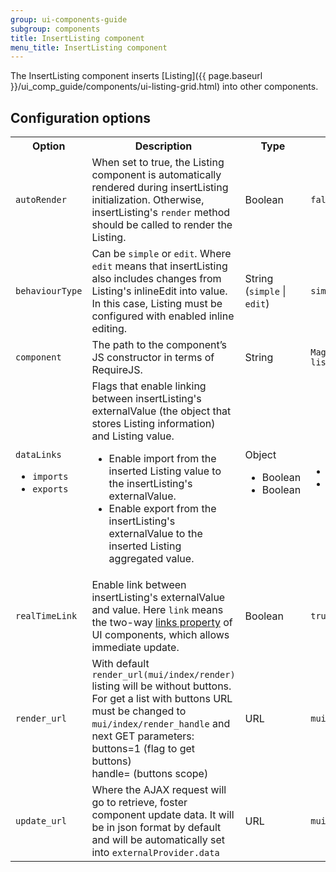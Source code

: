 ```yaml
---
group: ui-components-guide
subgroup: components
title: InsertListing component
menu_title: InsertListing component
---
```


The InsertListing component inserts [Listing]({{ page.baseurl }}/ui_comp_guide/components/ui-listing-grid.html) into other components.

## Configuration options

<table>
  <tr>
    <th>
      Option
    </th>
    <th>
      Description
    </th>
    <th>
      Type
    </th>
    <th>
      Default
    </th>
  </tr>
  <tr>
    <td>
      <code>autoRender</code>
    </td>
    <td>
      When set to true, the Listing component is automatically
      rendered during insertListing initialization. Otherwise,
      insertListing's <code>render</code> method should be called
      to render the Listing.
    </td>
    <td>
      Boolean
    </td>
    <td>
      <code>false</code>
    </td>
  </tr>
  <tr>
    <td>
      <code>behaviourType</code>
    </td>
    <td>
      Can be <code>simple</code> or <code>edit</code>. Where
      <code>edit</code> means that insertListing also includes
      changes from Listing's inlineEdit into value. In this case,
      Listing must be configured with enabled inline editing.
    </td>
    <td>
      String (<code>simple</code> | <code>edit</code>)
    </td>
    <td>
      <code>simple</code>
    </td>
  </tr>
  <tr>
    <td>
      <code>component</code>
    </td>
    <td>
      The path to the component’s JS constructor in terms of
      RequireJS.
    </td>
    <td>
      String
    </td>
    <td>
      <code>Magento_Ui/js/form/components/insert-listing</code>
    </td>
  </tr>
  <tr>
    <td>
      <code>dataLinks</code>
      <ul>
        <li>
          <code>imports</code>
        </li>
        <li>
          <code>exports</code>
        </li>
      </ul>
    </td>
    <td>
      Flags that enable linking between insertListing's
      externalValue (the object that stores Listing information)
      and Listing value.
      <ul>
        <li>Enable import from the inserted Listing value to the
        insertListing's externalValue.
        </li>
        <li>Enable export from the insertListing's externalValue to
        the inserted Listing aggregated value.
        </li>
      </ul>
    </td>
    <td>
      Object
      <ul>
        <li>Boolean
        </li>
        <li>Boolean
        </li>
      </ul>
    </td>
    <td>
      <ul>
        <li>
          <code>true</code>
        </li>
        <li>
          <code>false</code>
        </li>
      </ul>
    </td>
  </tr>
  <tr>
    <td>
      <code>realTimeLink</code>
    </td>
    <td>
      Enable link between insertListing's externalValue and value.
      Here <code>link</code> means the two-way <a href="{{ page.baseurl }}/ui_comp_guide/concepts/ui_comp_linking_concept.html#links">
      links property</a> of UI components, which allows immediate
      update.
    </td>
    <td>
      Boolean
    </td>
    <td>
      <code>true</code>
    </td>
  </tr>
  <tr>
    <td>
      <code>render_url</code>
    </td>
    <td>
      With default <code>render_url(mui/index/render)</code>
      listing will be without buttons. For get a list with buttons
      URL must be changed to <code>mui/index/render_handle</code>
      and next GET parameters:<br />
      buttons=1 (flag to get buttons)<br />
      handle= (buttons scope)
    </td>
    <td>
      URL
    </td>
    <td>
      <code>mui/index/render</code>
    </td>
  </tr>
  <tr>
    <td>
      <code>update_url</code>
    </td>
    <td>
      Where the AJAX request will go to retrieve, foster component
      update data. It will be in json format by default and will be
      automatically set into <code>externalProvider.data</code>
    </td>
    <td>
      URL
    </td>
    <td>
      <code>mui/index/render</code>
    </td>
  </tr>
</table>